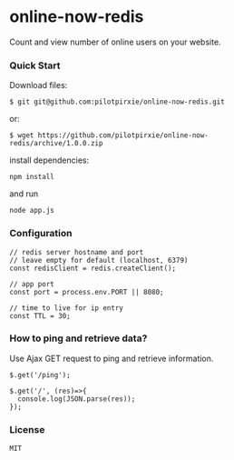 # online-now-redis
Count and view number of online users on your website.

### Quick Start
Download files:
```
$ git git@github.com:pilotpirxie/online-now-redis.git
```
or:
```
$ wget https://github.com/pilotpirxie/online-now-redis/archive/1.0.0.zip
```
install dependencies:
```
npm install
```
and run
```
node app.js
```

### Configuration
```
// redis server hostname and port
// leave empty for default (localhost, 6379)
const redisClient = redis.createClient();

// app port
const port = process.env.PORT || 8080;

// time to live for ip entry
const TTL = 30;
```

### How to ping and retrieve data?
Use Ajax GET request to ping and retrieve information.
```
$.get('/ping');

$.get('/', (res)=>{
  console.log(JSON.parse(res));
});
```
### License
```
MIT
```
